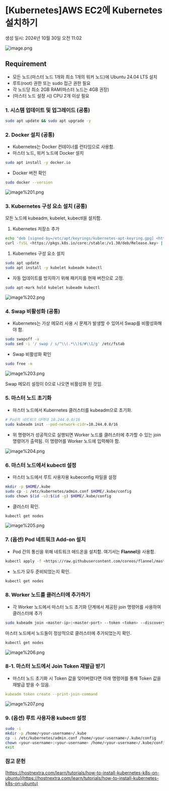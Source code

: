 # [Kubernetes]AWS EC2에 Kubernetes 설치하기

생성 일시: 2024년 10월 30일 오전 11:02

![image.png](image.png)

## **Requirement**

- 모든 노드(마스터 노드 1개와 최소 1개의 워커 노드)에 Ubuntu 24.04 LTS 설치
- 루트(root) 권한 또는 sudo 접근 권한 필요
- 각 노드당 최소 2GB RAM(마스터 노드는 4GB 권장)
- (마스터 노드 설정 시) CPU 2개 이상 필요

### 1. 시스템 업데이트 및 업그레이드 (공통)

```bash
sudo apt update && sudo apt upgrade -y
```

### 2. Docker 설치 (공통)

- Kubernetes는 Docker 컨테이너를 런타임으로 사용함.
- 마스터 노드, 워커 노드에 Docker 설치

```bash
sudo apt install -y docker.io
```

- Docker 버전 확인

```bash
sudo docker --version
```

![image%201.png](image%201.png)

### 3. Kubernetes 구성 요소 설치 (공통)

모든 노드에 kubeadm, kubelet, kubectl을 설치함.

1. Kubernetes 저장소 추가

```bash
echo "deb [signed-by=/etc/apt/keyrings/kubernetes-apt-keyring.gpg] <https://pkgs.k8s.io/core:/stable:/v1.30/deb/> /" | sudo tee /etc/apt/sources.list.d/kubernetes.list
curl -fsSL <https://pkgs.k8s.io/core:/stable:/v1.30/deb/Release.key> | sudo gpg --dearmor -o /etc/apt/keyrings/kubernetes-apt-keyring.gpg
```

1. Kubernetes 구성 요소 설치

```bash
sudo apt update
sudo apt install -y kubelet kubeadm kubectl
```

- 자동 업데이트를 방지하기 위해 패키지를 현재 버전으로 고정.

```bash
sudo apt-mark hold kubelet kubeadm kubectl
```

![image%202.png](image%202.png)

### 4. Swap 비활성화 (공통)

- Kubernetes는 가상 메모리 사용 시 문제가 발생할 수 있어서 Swap를 비활성화해야 함.

```bash
sudo swapoff -a
sudo sed -i '/ swap / s/^\\(.*\\)$/#\\1/g' /etc/fstab
```

- Swap 비활성화 확인

```bash
sudo free -m
```

![image%203.png](image%203.png)

Swap 메모리 설정이 0으로 나오면 비활성화 된 것임.

### 5. 마스터 노드 초기화

- 마스터 노드에서 Kubernetes 클러스터를 kubeadm으로 초기화.

```bash
# Pod의 네트워크 대역대 10.244.0.0/16
sudo kubeadm init --pod-network-cidr=10.244.0.0/16
```

- 위 명령어가 성공적으로 실행되면 Worker 노드를 클러스터에 추가할 수 있는 join 명령어가 출력됨. 이 명령어를 Worker 노드에 입력해야 함.

![image%204.png](image%204.png)

### 6. 마스터 노드에서 kubectl 설정

- 마스터 노드에서 루트 사용자용 kubeconfig 파일을 설정

```bash
mkdir -p $HOME/.kube
sudo cp -i /etc/kubernetes/admin.conf $HOME/.kube/config
sudo chown $(id -u):$(id -g) $HOME/.kube/config
```

- 클러스터 확인.

```bash
kubectl get nodes
```

![image%205.png](image%205.png)

### 7. (옵션) Pod 네트워크 Add-on 설치

- Pod 간의 통신을 위해 네트워크 애드온을 설치함. 여기서는 **Flannel**을 사용함.

```bash
kubectl apply -f <https://raw.githubusercontent.com/coreos/flannel/master/Documentation/kube-flannel.yml>
```

- 노드가 모두 준비되었는지 확인.

```bash
kubectl get nodes
```

### 8. Worker 노드를 클러스터에 추가하기

- 각 Worker 노드에서 마스터 노드 초기화 단계에서 제공된 join 명령어를 사용하여 클러스터에 추가

```bash
sudo kubeadm join <master-ip>:<master-port> --token <token> --discovery-token-ca-cert-hash sha256:<hash>
```

마스터 노드에서 노드들이 정상적으로 클러스터에 추가되었는지 확인.

```bash
kubectl get nodes
```

![image%206.png](image%206.png)

### 8-1. 마스터 노드에서 Join Token 재발급 받기

- 마스터 노드 초기화 시 Token 값을 잊어버렸다면 아래 명령어를 통해 Token 값을 재발급 받을 수 있음.

```yaml
kubeadm token create --print-join-command
```

![image%207.png](image%207.png)

### 9. (옵션) 루트 사용자용 kubectl 설정

```bash
sudo -i
mkdir -p /home/<your-username>/.kube
cp -i /etc/kubernetes/admin.conf /home/<your-username>/.kube/config
chown <your-username>:<your-username> /home/<your-username>/.kube/config
exit
```

### 참고 문헌

[https://hostnextra.com/learn/tutorials/how-to-install-kubernetes-k8s-on-ubuntu](https://hostnextra.com/learn/tutorials/how-to-install-kubernetes-k8s-on-ubuntu)